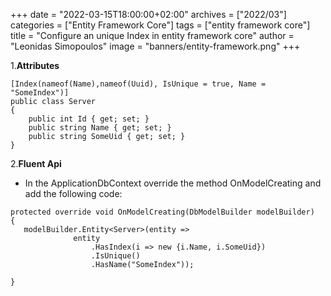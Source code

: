 +++
date = "2022-03-15T18:00:00+02:00"
archives = ["2022/03"]
categories = ["Entity Framework Core"]
tags = ["entity framework core"]
title = "Configure an unique Index in entity framework core"
author = "Leonidas Simopoulos"
image = "banners/entity-framework.png"
+++


1.**Attributes**



```
[Index(nameof(Name),nameof(Uuid), IsUnique = true, Name = "SomeIndex")]
public class Server
{
	public int Id { get; set; }
    public string Name { get; set; }
	public string SomeUid { get; set; }
}
```

2.**Fluent Api**

* In the ApplicationDbContext override the method OnModelCreating and add the following code:

```
protected override void OnModelCreating(DbModelBuilder modelBuilder)
{
   modelBuilder.Entity<Server>(entity =>
              entity
                  .HasIndex(i => new {i.Name, i.SomeUid})
                  .IsUnique()
                  .HasName("SomeIndex"));

}
```
